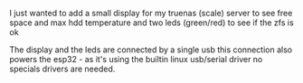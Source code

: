 I just wanted to add a small display for my truenas (scale) server to see free space and max hdd temperature and two leds (green/red) to see if the zfs is ok

The display and the leds are connected by a single usb this connection also powers the esp32 - as it's using the builtin linux usb/serial driver no specials drivers are needed.
